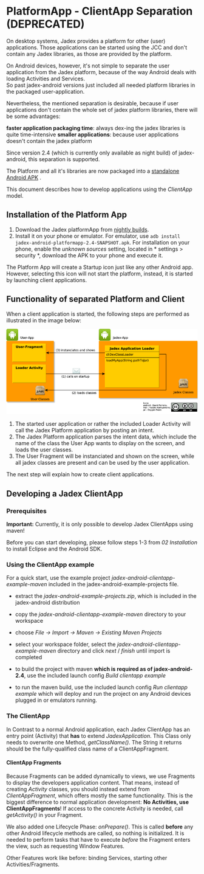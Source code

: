 # PlatformApp - ClientApp Separation (DEPRECATED)

On desktop systems, Jadex provides a platform for other (user) applications.
Those applications can be started using the JCC and don't contain any Jadex libraries, as those are provided by the platform.

On Android devices, however, it's not simple to separate the user application from the Jadex platform, because of the way Android deals with loading Activities and Services.\
So past jadex-android versions just included all needed platform libraries in the packaged user-application.

Nevertheless, the mentioned separation is desirable, because if user applications don't contain the whole set of jadex platform libraries, there will be some advantages:

**faster application packaging time**: always dex-ing the jadex libraries is quite time-intensive
**smaller applications**: because user applications doesn't contain the jadex platform

Since version 2.4 (which is currently only available as night build) of jadex-android, this separation is supported.

The Platform and all it's libraries are now packaged into a [standalone Android APK](https://www.activecomponents.org/bin/view/Download/Overview) .

This document describes how to develop applications using the *ClientApp* model.

Installation of the Platform App
---------------------------------------------

1. Download the Jadex platformApp from [nightly builds](http://www.activecomponents.org/download).
2. Install it on your phone or emulator. For emulator, use `adb install jadex-android-platformapp-2.4-SNAPSHOT.apk`.
    For installation on your phone, enable the *unknown sources* setting, located in * settings &gt; security *, download the APK to your phone and execute it.

The Platform App will create a Startup icon just like any other Android app.
However, selecting this icon will not start the platform, instead, it is started by launching client applications.

Functionality of separated Platform and Client
-----------------------------------------------------------

When a client application is started, the following steps are performed as illustrated in the image below:

![](activity-relations-externaluser-en.png)

1. The started user application or rather the included Loader Activity will call the Jadex Platform application by posting an intent.
2. The Jadex Platform application parses the intent data, which include the name of the class the User App wants to display on the screen, and loads the user classes.
3. The User Fragment will be instanciated and shown on the screen, while all jadex classes are present and can be used by the user application.

The next step will explain how to create client applications.

Developing a Jadex ClientApp
-----------------------------------------

### Prerequisites

**Important:** Currently, it is only possible to develop Jadex ClientApps using maven!

Before you can start developing, please follow steps 1-3 from *02 Installation*  to install Eclipse and the Android SDK.

### Using the ClientApp example

For a quick start, use the example project *jadex-android-clientapp-example-maven* included in the jadex-android-example-projects file.

- extract the *jadex-android-example-projects.zip*, which is included in the jadex-android distribution
- copy the *jadex-android-clientapp-example-maven* directory to your workspace
- choose *File -&gt; Import -&gt; Maven -&gt; Existing Maven Projects*
- select your workspace folder, select the *jadex-android-clientapp-example-maven* directory and click *next* / *finish* until import is completed

- to build the project with maven **which is required as of jadex-android-2.4**, use the included launch config *Build clientapp example* 
- to run the maven build, use the included launch config *Run clientapp example* which will deploy and run the project on any Android devices plugged in or emulators running.

### The ClientApp

In Contrast to a normal Android application, each Jadex ClientApp has an entry point (Activity) that **has** to extend *JadexApplication*. This Class only needs to overwrite one Method, *getClassName()*.
The String it returns should be the fully-qualified class name of a ClientAppFragment.

#### ClientApp Fragments

Because Fragments can be added dynamically to views, we use Fragments to display the developers application content.
That means, instead of creating *Activity* classes, you should instead extend from *ClientAppFragment*, which offers mostly the same functionality.
This is the biggest difference to normal application development: **No Activities, use ClientAppFragments**!
If access to the concrete Activity is needed, call *getActivity()* in your Fragment.

We also added one Lifecycle Phase: *onPrepare()*. This is called **before** any other Android lifecycle methods are called, so nothing is initialized. It is needed to perform tasks that have to execute *before* the Fragment enters the view, such as requesting Window Features.

Other Features work like before: binding Services, starting other Activities/Fragments.
